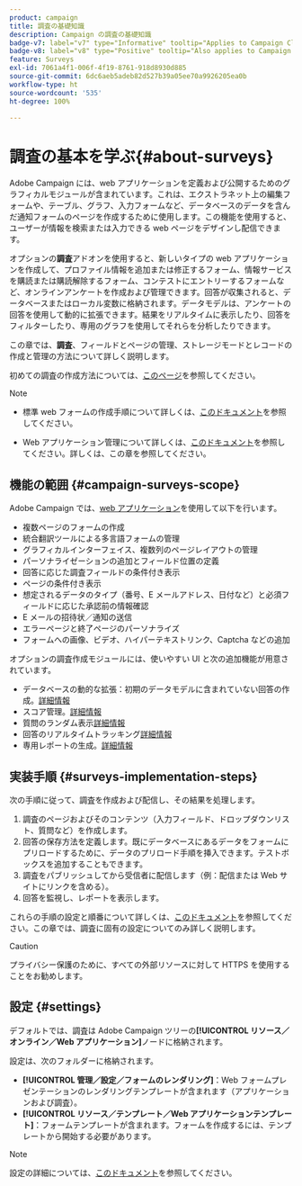 ```yaml
---
product: campaign
title: 調査の基礎知識
description: Campaign の調査の基礎知識
badge-v7: label="v7" type="Informative" tooltip="Applies to Campaign Classic v7"
badge-v8: label="v8" type="Positive" tooltip="Also applies to Campaign v8"
feature: Surveys
exl-id: 7061a4f1-006f-4f19-8761-918d8930d885
source-git-commit: 6dc6aeb5adeb82d527b39a05ee70a9926205ea0b
workflow-type: ht
source-wordcount: '535'
ht-degree: 100%

---
```


# 調査の基本を学ぶ{#about-surveys}



Adobe Campaign には、web アプリケーションを定義および公開するためのグラフィカルモジュールが含まれています。これは、エクストラネット上の編集フォームや、テーブル、グラフ、入力フォームなど、データベースのデータを含んだ通知フォームのページを作成するために使用します。この機能を使用すると、ユーザーが情報を検索または入力できる web ページをデザインし配信できます。

オプションの&#x200B;**調査**&#x200B;アドオンを使用すると、新しいタイプの web アプリケーションを作成して、プロファイル情報を追加または修正するフォーム、情報サービスを購読または購読解除するフォーム、コンテストにエントリーするフォームなど、オンラインアンケートを作成および管理できます。回答が収集されると、データベースまたはローカル変数に格納されます。データモデルは、アンケートの回答を使用して動的に拡張できます。結果をリアルタイムに表示したり、回答をフィルターしたり、専用のグラフを使用してそれらを分析したりできます。

この章では、**調査**、フィールドとページの管理、ストレージモードとレコードの作成と管理の方法について詳しく説明します。

 初めての調査の作成方法については、[このページ](getting-started-with-surveys.md)を参照してください。

>[!NOTE]
>
>* 標準 web フォームの作成手順について詳しくは、[このドキュメント](../../web/using/about-web-forms.md)を参照してください。
>
>* Web アプリケーション管理について詳しくは、[このドキュメント](../../web/using/about-web-applications.md)を参照してください。詳しくは、この章を参照してください。


## 機能の範囲 {#campaign-surveys-scope}

Adobe Campaign では、[web アプリケーション](../../web/using/about-web-forms.md)を使用して以下を行います。

* 複数ページのフォームの作成
* 統合翻訳ツールによる多言語フォームの管理
* グラフィカルインターフェイス、複数列のページレイアウトの管理
* パーソナライゼーションの追加とフィールド位置の定義
* 回答に応じた調査フィールドの条件付き表示
* ページの条件付き表示
* 想定されるデータのタイプ（番号、E メールアドレス、日付など）と必須フィールドに応じた承認前の情報確認
* E メールの招待状／通知の送信
* エラーページと終了ページのパーソナライズ
* フォームへの画像、ビデオ、ハイパーテキストリンク、Captcha などの追加

オプションの調査作成モジュールには、使いやすい UI と次の追加機能が用意されています。

* データベースの動的な拡張：初期のデータモデルに含まれていない回答の作成。[詳細情報](../../surveys/using/managing-answers.md#storing-collected-answers)
* スコア管理。[詳細情報](../../surveys/using/managing-answers.md#score-management)
* 質問のランダム表示[詳細情報](../../surveys/using/building-a-survey.md#adding-questions)
* 回答のリアルタイムトラッキング[詳細情報](../../surveys/using/publish--track-and-use-collected-data.md#response-tracking)
* 専用レポートの生成。[詳細情報](../../surveys/using/publish--track-and-use-collected-data.md#reports-on-surveys)


## 実装手順 {#surveys-implementation-steps}

次の手順に従って、調査を作成および配信し、その結果を処理します。

1. 調査のページおよびそのコンテンツ（入力フィールド、ドロップダウンリスト、質問など）を作成します。
1. 回答の保存方法を定義します。既にデータベースにあるデータをフォームにプリロードするために、データのプリロード手順を挿入できます。テストボックスを追加することもできます。
1. 調査をパブリッシュしてから受信者に配信します（例：配信または Web サイトにリンクを含める）。
1. 回答を監視し、レポートを表示します。

これらの手順の設定と順番について詳しくは、[このドキュメント](../../web/using/about-web-forms.md)を参照してください。この章では、調査に固有の設定についてのみ詳しく説明します。

>[!CAUTION]
>
>プライバシー保護のために、すべての外部リソースに対して HTTPS を使用することをお勧めします。

## 設定 {#settings}

デフォルトでは、調査は Adobe Campaign ツリーの&#x200B;**[!UICONTROL リソース／オンライン／Web アプリケーション]**&#x200B;ノードに格納されます。

設定は、次のフォルダーに格納されます。

* **[!UICONTROL 管理／設定／フォームのレンダリング]**：Web フォームプレゼンテーションのレンダリングテンプレートが含まれます（アプリケーションおよび調査）。
* **[!UICONTROL リソース／テンプレート／Web アプリケーションテンプレート]**：フォームテンプレートが含まれます。フォームを作成するには、テンプレートから開始する必要があります。

>[!NOTE]
>
>設定の詳細については、[このドキュメント](../../web/using/about-web-forms.md)を参照してください。
